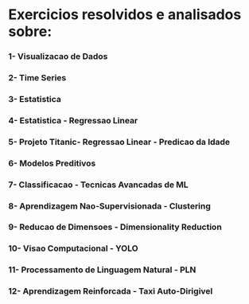 # Exercicios resolvidos e analisados sobre:
### 1- Visualizacao de Dados
### 2- Time Series
### 3- Estatistica
### 4- Estatistica - Regressao Linear
### 5- Projeto Titanic- Regressao Linear - Predicao da Idade
### 6- Modelos Preditivos
### 7- Classificacao - Tecnicas Avancadas de ML 
### 8- Aprendizagem Nao-Supervisionada - Clustering
### 9- Reducao de Dimensoes - Dimensionality Reduction
### 10- Visao Computacional - YOLO
### 11- Processamento de Linguagem Natural - PLN
### 12- Aprendizagem Reinforcada - Taxi Auto-Dirigivel
